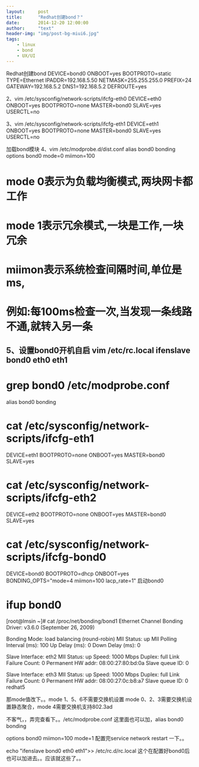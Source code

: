 ```yaml
---
layout:     post
title:      "Redhat创建bond？"
date:       2014-12-20 12:00:00
author:     "text"
header-img: "img/post-bg-miui6.jpg"
tags:
    - linux
    - bond
    - UX/UI
---
```


Redhat创建bond
DEVICE=bond0
ONBOOT=yes
BOOTPROTO=static
TYPE=Ethernet
IPADDR=192.168.5.50
NETMASK=255.255.255.0
PREFIX=24
GATEWAY=192.168.5.2
DNS1=192.168.5.2
DEFROUTE=yes

2、vim /etc/sysconfig/network-scripts/ifcfg-eth0
DEVICE=eth0
ONBOOT=yes
BOOTPROTO=none
MASTER=bond0
SLAVE=yes
USERCTL=no

3、vim /etc/sysconfig/network-scripts/ifcfg-eth1
DEVICE=eth1
ONBOOT=yes
BOOTPROTO=none
MASTER=bond0
SLAVE=yes
USERCTL=no

加载bond模块
4、vim /etc/modprobe.d/dist.conf
alias bond0 bonding
options bond0 mode=0 miimon=100 
# mode 0表示为负载均衡模式,两块网卡都工作
# mode 1表示冗余模式,一块是工作,一块冗余
# miimon表示系统检查间隔时间,单位是ms,
# 例如:每100ms检查一次,当发现一条线路不通,就转入另一条

5、设置bond0开机自启
vim /etc/rc.local
ifenslave bond0 eth0 eth1
----------------------------------------------------------
 # grep bond0 /etc/modprobe.conf
alias bond0 bonding

# cat /etc/sysconfig/network-scripts/ifcfg-eth1
DEVICE=eth1
BOOTPROTO=none
ONBOOT=yes
MASTER=bond0
SLAVE=yes

# cat /etc/sysconfig/network-scripts/ifcfg-eth2
DEVICE=eth2
BOOTPROTO=none
ONBOOT=yes
MASTER=bond0
SLAVE=yes

# cat /etc/sysconfig/network-scripts/ifcfg-bond0
DEVICE=bond0
BOOTPROTO=dhcp
ONBOOT=yes
BONDING_OPTS="mode=4 miimon=100 lacp_rate=1"
启动bond0
# ifup bond0

[root@lmsin ~]# cat /proc/net/bonding/bond1
Ethernet Channel Bonding Driver: v3.6.0 (September 26, 2009)

Bonding Mode: load balancing (round-robin)
MII Status: up
MII Polling Interval (ms): 100
Up Delay (ms): 0
Down Delay (ms): 0

Slave Interface: eth2
MII Status: up
Speed: 1000 Mbps
Duplex: full
Link Failure Count: 0
Permanent HW addr: 08:00:27:80:bd:0a
Slave queue ID: 0

Slave Interface: eth3
MII Status: up
Speed: 1000 Mbps
Duplex: full
Link Failure Count: 0
Permanent HW addr: 08:00:27:0c:b8:a7
Slave queue ID: 0
redhat5  


那mode值改下。。mode 1、5、6不需要交换机设置
mode 0、2、3需要交换机设置静态聚合，mode 4需要交换机支持802.3ad  

不客气，，弄完查看下。。/etc/modprobe.conf 这里面也可以加，alias bond0 bonding

options bond0 miimon=100 mode=1  配置完service network restart 一下。。  

echo "ifenslave bond0 eth0 eth1">> /etc/rc.d/rc.local 这个在配置好bond0后也可以加进去。。应该就这些了。。  
